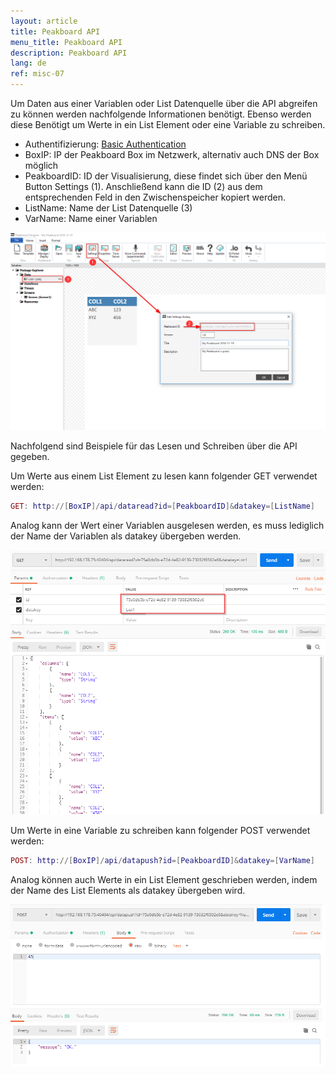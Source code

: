 ```yaml
---
layout: article
title: Peakboard API
menu_title: Peakboard API
description: Peakboard API
lang: de
ref: misc-07
---
```


Um Daten aus einer Variablen oder List Datenquelle über die API abgreifen zu können werden nachfolgende Informationen benötigt. Ebenso werden diese Benötigt um Werte in ein List Element oder eine Variable zu schreiben.

* Authentifizierung: [Basic Authentication](https://de.wikipedia.org/wiki/HTTP-Authentifizierung#Basic_Authentication)
* BoxIP: IP der Peakboard Box im Netzwerk, alternativ auch DNS der Box möglich
* PeakboardID: ID der Visualisierung, diese findet sich über den Menü Button Settings (1). Anschließend kann die ID (2) aus dem entsprechenden Feld in den Zwischenspeicher kopiert werden.
* ListName: Name der List Datenquelle (3)
* VarName: Name einer Variablen

![API01](/assets/images/misc/API/API01.png)

Nachfolgend sind Beispiele für das Lesen und Schreiben über die API gegeben. 

Um Werte aus einem List Element zu lesen kann folgender GET verwendet werden:

```lua
GET: http://[BoxIP]/api/dataread?id=[PeakboardID]&datakey=[ListName]
```

Analog kann der Wert einer Variablen ausgelesen werden, es muss lediglich der Name der Variablen als datakey übergeben werden.

![API02](/assets/images/misc/API/API02.png)

Um Werte in eine Variable zu schreiben kann folgender POST verwendet werden:

```lua
POST: http://[BoxIP]/api/datapush?id=[PeakboardID]&datakey=[VarName]
```

Analog können auch Werte in ein List Element geschrieben werden, indem der Name des List Elements als datakey übergeben wird.

![API03](/assets/images/misc/API/API03.png)